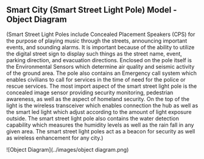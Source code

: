 ## Smart City (Smart Street Light Pole) Model - Object Diagram

(Smart Street Light Poles include Concealed Placement Speakers (CPS) for the purpose of playing music through the streets, announcing important events, and sounding alarms.   It is important because of the ability to utilize the digital street sign to display such things as the street name, event, parking direction, and evacuation directions.  Enclosed on the pole itself is the Environmental Sensors which determine air quality and seismic activity of the ground area.  The pole also contains an Emergency call system which enables civilians to call for services in the time of need for the police or rescue services.  The most import aspect of the smart street light pole is the concealed image sensor providing security monitoring, pedestrian awareness, as well as the aspect of homeland security.  On the top of the light is the wireless transceiver which enables connection the hub as well as the smart led light which adjust according to the amount of light exposure outside.  The smart street light pole also contains the water detection capability which measures the humidity levels as well as the rain fall in any given area.  The smart street light poles act as a beacon for security as well as wireless enhancement for any city.)

![Object Diagram](../images/object diagram.png)